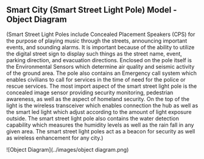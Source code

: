 ## Smart City (Smart Street Light Pole) Model - Object Diagram

(Smart Street Light Poles include Concealed Placement Speakers (CPS) for the purpose of playing music through the streets, announcing important events, and sounding alarms.   It is important because of the ability to utilize the digital street sign to display such things as the street name, event, parking direction, and evacuation directions.  Enclosed on the pole itself is the Environmental Sensors which determine air quality and seismic activity of the ground area.  The pole also contains an Emergency call system which enables civilians to call for services in the time of need for the police or rescue services.  The most import aspect of the smart street light pole is the concealed image sensor providing security monitoring, pedestrian awareness, as well as the aspect of homeland security.  On the top of the light is the wireless transceiver which enables connection the hub as well as the smart led light which adjust according to the amount of light exposure outside.  The smart street light pole also contains the water detection capability which measures the humidity levels as well as the rain fall in any given area.  The smart street light poles act as a beacon for security as well as wireless enhancement for any city.)

![Object Diagram](../images/object diagram.png)